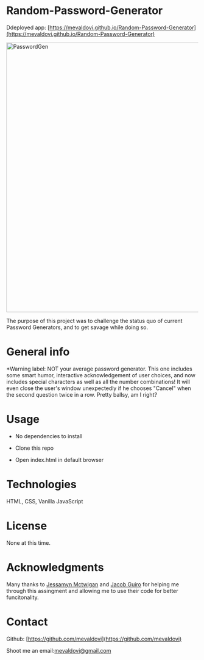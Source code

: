 
# Random-Password-Generator

Ddeployed app: [https://mevaldovi.github.io/Random-Password-Generator](https://mevaldovi.github.io/Random-Password-Generator)

<img width="708" alt="PasswordGen" src="https://user-images.githubusercontent.com/83307023/135528546-ffe20fa3-9540-4f5a-9a20-58288f357343.PNG">


The purpose of this project was to challenge the status quo of current Password Generators, and to get savage while doing so.

# General info

*Warning label: NOT your average password generator. This one includes some smart humor, interactive acknowledgement of user choices, and now includes special characters as well as all the number combinations! It will even close the user's window unexpectedly if he chooses "Cancel" when the second question twice in a row. Pretty ballsy, am I right?

# Usage
- No dependencies to install

- Clone this repo

- Open index.html in default browser 


# Technologies
HTML, CSS, Vanilla JavaScript

# License
None at this time.

# Acknowledgments
Many thanks to [Jessamyn Mctwigan](https://github.com/jessamyn27) and [Jacob Guiro](https://github.com/Jguiro09) for helping me through this assingment and allowing me to use their code for better funcitonality. 

# Contact 

Github: [https://github.com/mevaldovi](https://github.com/mevaldovi)

Shoot me an email:[mevaldovi@gmail.com](mevaldovi@gmail.com)



